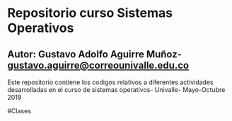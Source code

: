 # Repositorio curso Sistemas Operativos
## Autor: Gustavo Adolfo Aguirre Muñoz- gustavo.aguirre@correounivalle.edu.co

Este repositorio contiene los codigos relativos a diferentes actividades
desarrolladas en el curso de sistemas operativos- Univalle- Mayo-Octubre 2019

#Clases
